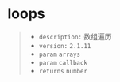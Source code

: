 # loops<T>

> - `description:` 数组遍历
> - `version:` `2.1.11`
> - `param` `arrays` 
> - `param` `callback` 
> - `returns` `number`
